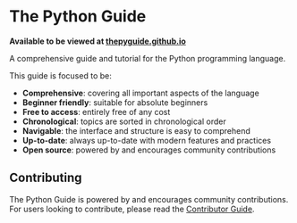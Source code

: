 # The Python Guide
**Available to be viewed at [thepyguide.github.io](https://thepyguide.github.io)**

A comprehensive guide and tutorial for the Python programming language.

This guide is focused to be:

- **Comprehensive**: covering all important aspects of the language
- **Beginner friendly**: suitable for absolute beginners
- **Free to access**: entirely free of any cost
- **Chronological**: topics are sorted in chronological order
- **Navigable**: the interface and structure is easy to comprehend
- **Up-to-date**: always up-to-date with modern features and practices
- **Open source**: powered by and encourages community contributions

## Contributing
The Python Guide is powered by and encourages community contributions. For
users looking to contribute, please read the [Contributor Guide](./contributing.md).
